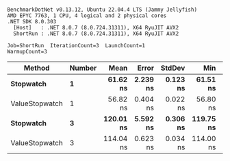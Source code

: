 ```

BenchmarkDotNet v0.13.12, Ubuntu 22.04.4 LTS (Jammy Jellyfish)
AMD EPYC 7763, 1 CPU, 4 logical and 2 physical cores
.NET SDK 8.0.303
  [Host]   : .NET 8.0.7 (8.0.724.31311), X64 RyuJIT AVX2
  ShortRun : .NET 8.0.7 (8.0.724.31311), X64 RyuJIT AVX2

Job=ShortRun  IterationCount=3  LaunchCount=1  
WarmupCount=3  

```
| Method         | Number | Mean      | Error    | StdDev   | Min       | Max       | Gen0   | Allocated |
|--------------- |------- |----------:|---------:|---------:|----------:|----------:|-------:|----------:|
| **Stopwatch**      | **1**      |  **61.62 ns** | **2.239 ns** | **0.123 ns** |  **61.51 ns** |  **61.75 ns** | **0.0005** |      **40 B** |
| ValueStopwatch | 1      |  56.82 ns | 0.404 ns | 0.022 ns |  56.80 ns |  56.84 ns |      - |         - |
| **Stopwatch**      | **3**      | **120.01 ns** | **5.592 ns** | **0.306 ns** | **119.75 ns** | **120.35 ns** | **0.0005** |      **40 B** |
| ValueStopwatch | 3      | 114.04 ns | 0.623 ns | 0.034 ns | 114.00 ns | 114.07 ns |      - |         - |
